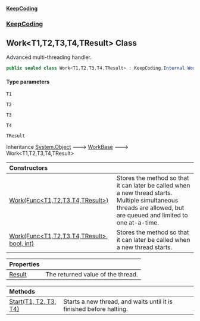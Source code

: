 #### [KeepCoding](index.md 'index')
### [KeepCoding](KeepCoding.md 'KeepCoding')
## Work&lt;T1,T2,T3,T4,TResult&gt; Class
Advanced multi-threading handler.  
```csharp
public sealed class Work<T1,T2,T3,T4,TResult> : KeepCoding.Internal.WorkBase
```
#### Type parameters
<a name='KeepCoding.Work.T1.T2.T3.T4.TResult..T1'></a>
`T1`  
  
<a name='KeepCoding.Work.T1.T2.T3.T4.TResult..T2'></a>
`T2`  
  
<a name='KeepCoding.Work.T1.T2.T3.T4.TResult..T3'></a>
`T3`  
  
<a name='KeepCoding.Work.T1.T2.T3.T4.TResult..T4'></a>
`T4`  
  
<a name='KeepCoding.Work.T1.T2.T3.T4.TResult..TResult'></a>
`TResult`  
  

Inheritance [System.Object](https://docs.microsoft.com/en-us/dotnet/api/System.Object 'System.Object') &#129106; [WorkBase](WorkBase.md 'KeepCoding.Internal.WorkBase') &#129106; Work&lt;T1,T2,T3,T4,TResult&gt;  

| Constructors | |
| :--- | :--- |
| [Work(Func&lt;T1,T2,T3,T4,TResult&gt;)](Work.T1.T2.T3.T4.TResult...ctor.tyMNA4wesOIJ8a0x+vcLtQ.md 'KeepCoding.Work&lt;T1,T2,T3,T4,TResult&gt;.Work(System.Func&lt;T1,T2,T3,T4,TResult&gt;)') | Stores the method so that it can later be called when a new thread starts. Multiple simultaneous threads are allowed, but are queued and limited to one at-a-time.<br/> |
| [Work(Func&lt;T1,T2,T3,T4,TResult&gt;, bool, int)](Work.T1.T2.T3.T4.TResult...ctor.EU1gSiYk.nOoWDQb.cVnnw.md 'KeepCoding.Work&lt;T1,T2,T3,T4,TResult&gt;.Work(System.Func&lt;T1,T2,T3,T4,TResult&gt;, bool, int)') | Stores the method so that it can later be called when a new thread starts.<br/> |

| Properties | |
| :--- | :--- |
| [Result](Work.T1.T2.T3.T4.TResult..Result.md 'KeepCoding.Work&lt;T1,T2,T3,T4,TResult&gt;.Result') | The returned value of the thread.<br/> |

| Methods | |
| :--- | :--- |
| [Start(T1, T2, T3, T4)](Work.T1.T2.T3.T4.TResult..Start.CNMTOC2IGnckpUuUtTkcOQ.md 'KeepCoding.Work&lt;T1,T2,T3,T4,TResult&gt;.Start(T1, T2, T3, T4)') | Starts a new thread, and waits until it is finished before halting.<br/> |
